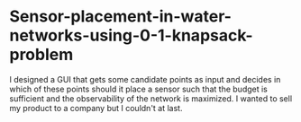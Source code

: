 # Sensor-placement-in-water-networks-using-0-1-knapsack-problem
I designed a GUI that gets some candidate points as input and decides in which of these points should it place a sensor such that the budget is sufficient and the observability of the network is maximized. I wanted to sell my product to a company but I couldn't at last.
